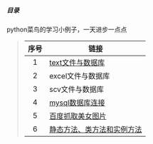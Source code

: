 ##### 目录
python菜鸟的学习小例子，一天进步一点点
> | 序号 | 链接 |
> |:---:  | --- |
> |1|[text文件与数据库](https://github.com/ssiping/Beginner-example/blob/master/mainbody/texttomysql.md)|
> |2|excel文件与数据库 |
> |3|scv文件与数据库|
> |4|[mysql数据库连接](./mainbody/connectmysql.md)|
> |5|[百度抓取美女图片](https://github.com/ssiping/Beginner-example/blob/master/mainbody/grabbeauty.md)|
> |6|[静态方法、类方法和实例方法](https://github.com/ssiping/Beginner-example/blob/master/mainbody/classlei.md)|

